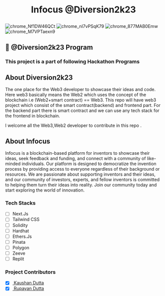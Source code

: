 
# <p align = "center"> Infocus @Diversion2k23 </p>

![chrome_Nf1DW46QCt](https://user-images.githubusercontent.com/102848153/221388666-55412886-8f3d-4a06-be61-473bc198b52d.png)
![chrome_nI7vPSqK79](https://user-images.githubusercontent.com/102848153/221388669-1f3ec373-aee0-4303-9163-2df47a53e355.png)
![chrome_877MAB0Emw](https://user-images.githubusercontent.com/102848153/221388670-29c6a3aa-4503-4816-8c8d-cf28b60174d9.png)
![chrome_M7VPTaexn9](https://user-images.githubusercontent.com/102848153/221388671-4872b56e-b7bc-437c-b9d5-f671b5e73770.png)



 
 
 ## 📌 @Diversion2k23 Program

 ### This project is a part of following Hackathon Programs

 

##  About Diversion2k23
The one place for the Web3  developer to showcase their ideas and code. Here web3 basically means the Web2 which uses the concept of the blockchain i.e (Web2+smart contract) == Web3. 
This repo will have web3 project which consist of the smart contract(backend) and frontend part. For the backend part there is smart contract and we can use any tech stack for the frontend in blockchain.

 I welcome all the Web3,Web2 developer to contribute in this repo .
  
##  About Infocus
Infocus is a blockchain-based platform for inventors to showcase their ideas, seek feedback and funding, and connect with a community of like-minded individuals. Our platform is designed to democratize the invention process by providing access to everyone regardless of their background or resources. We are passionate about supporting inventors and their ideas, and our community of investors, experts, and fellow inventors is committed to helping them turn their ideas into reality. Join our community today and start exploring the world of innovation.

### Tech Stacks
- [ ] Next.Js
- [ ] Tailwind CSS
- [ ] Solidity
- [ ] Hardhat
- [ ] Ethers.Js
- [ ] Pinata
- [ ] Polygon
- [ ] Zeeve
- [ ] Replit

### Project Contributors
- [x] <a href="https://github.com/Kaushan-Dutta"> Kaushan Dutta </a>
- [x] <a href="https://github.com/Rupayan20"> Rupayan Dutta </a>
